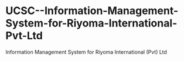 # UCSC--Information-Management-System-for-Riyoma-International-Pvt-Ltd
Information Management System for Riyoma International (Pvt) Ltd

